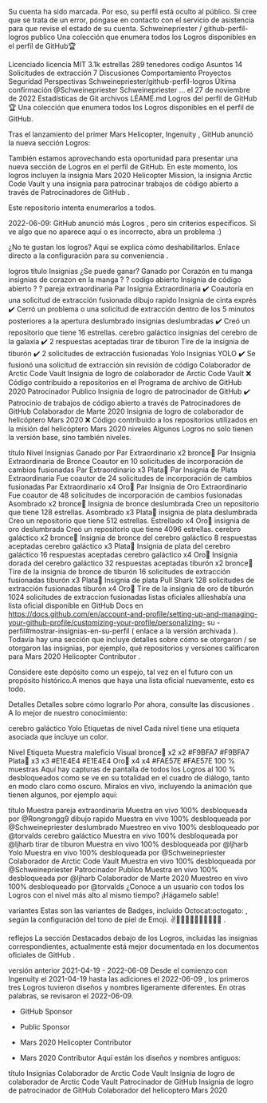
Su cuenta ha sido marcada.
Por eso, su perfil está oculto al público. Si cree que se trata de un error, póngase en contacto con el servicio de asistencia para que revise el estado de su cuenta.
Schweinepriester
/
github-perfil-logros
publico
Una colección que enumera todos los Logros disponibles en el perfil de GitHub🏆

Licenciado
 licencia MIT
 3.1k estrellas 289 tenedores 
codigo
Asuntos
14
Solicitudes de extracción
7
Discusiones
Comportamiento
Proyectos
Seguridad
Perspectivas
Schweinepriester/github-perfil-logros
Última confirmación
@Schweinepriester
Schweinepriester
…
el 27 de noviembre de 2022
Estadísticas de Git
archivos
LÉAME.md
Logros del perfil de GitHub🏆
Una colección que enumera todos los Logros disponibles en el perfil de GitHub.

Tras el lanzamiento del primer Mars Helicopter,  Ingenuity , GitHub anunció la nueva sección Logros:

También estamos aprovechando esta oportunidad para presentar una nueva sección de Logros en el perfil de GitHub. En este momento, los logros incluyen la insignia Mars 2020 Helicopter Mission, la insignia  Arctic Code Vault  y una insignia para patrocinar trabajos de código abierto a través de  Patrocinadores de GitHub .

Este repositorio intenta enumerarlos a todos.

2022-06-09: GitHub anunció más Logros , pero sin criterios específicos. Si ve algo que no aparece aquí o es incorrecto, abra un problema :)

¿No te gustan los logros? Aquí se explica cómo deshabilitarlos. Enlace directo a la configuración para su conveniencia .

logros
título	Insignias	¿Se puede ganar?	Ganado por
Corazón en tu manga	insignias de corazon en la manga	?	?
codigo abierto	Insignia de código abierto	?	?
pareja extraordinaria	Par Insignia Extraordinaria	✔️	Coautoría en una solicitud de extracción fusionada
dibujo rapido	Insignia de cinta exprés	✔️	Cerró un problema o una solicitud de extracción dentro de los 5 minutos posteriores a la apertura
deslumbrado	insignias deslumbradas	✔️	Creó un repositorio que tiene 16 estrellas.
cerebro galáctico	insignias del cerebro de la galaxia	✔️	2 respuestas aceptadas
tirar de tiburon	Tire de la insignia de tiburón	✔️	2 solicitudes de extracción fusionadas
Yolo	Insignias YOLO	✔️	Se fusionó una solicitud de extracción sin revisión de código
Colaborador de Arctic Code Vault	Insignia de logro de colaborador de Arctic Code Vault	❌	Código contribuido a repositorios en el  Programa de archivo de GitHub 2020
Patrocinador Publico	Insignia de logro de patrocinador de GitHub	✔️	Patrocinio de trabajos de código abierto a través de  Patrocinadores de GitHub
Colaborador de Marte 2020	Insignia de logro de colaborador de helicóptero Mars 2020	❌	Código contribuido a los repositorios utilizados en la misión del helicóptero Mars 2020
niveles
Algunos Logros no solo tienen la versión base, sino también niveles.

título	Nivel	Insignias	Ganado por
Par Extraordinario x2	bronce🥉	Par Insignia Extraordinaria de Bronce	Coautor en 10 solicitudes de incorporación de cambios fusionadas
Par Extraordinario x3	Plata🥈	Par Insignia de Plata Extraordinaria	Fue coautor de 24 solicitudes de incorporación de cambios fusionadas
Par Extraordinario x4	Oro🥇	Par Insignia de Oro Extraordinario	Fue coautor de 48 solicitudes de incorporación de cambios fusionadas
Asombrado x2	bronce🥉	Insignia de bronce deslumbrada	Creo un repositorio que tiene 128 estrellas.
Asombrado x3	Plata🥈	insignia de plata deslumbrada	Creo un repositorio que tiene 512 estrellas.
Estrellado x4	Oro🥇	insignia de oro deslumbrada	Creó un repositorio que tiene 4096 estrellas.
cerebro galáctico x2	bronce🥉	Insignia de bronce del cerebro galáctico	8 respuestas aceptadas
cerebro galáctico x3	Plata🥈	Insignia de plata del cerebro galáctico	16 respuestas aceptadas
cerebro galáctico x4	Oro🥇	Insignia dorada del cerebro galáctico	32 respuestas aceptadas
tiburón x2	bronce🥉	Tire de la insignia de bronce de tiburón	16 solicitudes de extracción fusionadas
tiburón x3	Plata🥈	Insignia de plata Pull Shark	128 solicitudes de extracción fusionadas
tiburón x4	Oro🥇	Tire de la insignia de oro de tiburón	1024 solicitudes de extraccion fusionadas
listas oficiales
allíeshabía una lista oficial disponible en GitHub Docs en
https://docs.github.com/en/account-and-profile/setting-up-and-managing-your-github-profile/customizing-your-profile/personalizing- su -perfil#mostrar-insignias-en-su-perfil ( enlace a la versión archivada ).
Todavía hay una sección que incluye detalles sobre cómo se otorgaron / se otorgaron las insignias, por ejemplo, qué repositorios y versiones calificaron para Mars 2020 Helicopter Contributor .

Considere este depósito como un espejo, tal vez en el futuro con un propósito histórico.A menos que haya una lista oficial nuevamente, esto es todo.

Detalles
Detalles sobre cómo lograrlo
Por ahora, consulte las discusiones .
A lo mejor de nuestro conocimiento:

cerebro galáctico
Yolo
Etiquetas de nivel
Cada nivel tiene una etiqueta asociada que incluye un color.

Nivel	Etiqueta	Muestra	maleficio	Visual
bronce🥉	x2	x2	#F9BFA7	#F9BFA7
Plata🥈	x3	x3	#E1E4E4	#E1E4E4
Oro🥇	x4	x4	#FAE57E	#FAE57E
100 % muestras
Aquí hay capturas de pantalla de todos los Logros al 100 % desbloqueados como se ve en su totalidad en el cuadro de diálogo, tanto en modo claro como oscuro.
Míralos en vivo, incluyendo la animación que tienen algunos, por ejemplo aquí:

título	Muestra
pareja extraordinaria	Muestra en vivo 100% desbloqueada por @Rongrongg9
dibujo rapido	Muestra en vivo 100% desbloqueada por @Schweinepriester
deslumbrado	Muestreo en vivo 100% desbloqueado por @torvalds
cerebro galáctico	Muestra en vivo 100% desbloqueada por @ljharb
tirar de tiburon	Muestra en vivo 100% desbloqueada por @ljharb
Yolo	Muestra en vivo 100% desbloqueada por @Schweinepriester
Colaborador de Arctic Code Vault	Muestra en vivo 100% desbloqueada por @Schweinepriester
Patrocinador Publico	Muestra en vivo 100% desbloqueada por @ljharb
Colaborador de Marte 2020	Muestreo en vivo 100% desbloqueado por @torvalds
¿Conoce a un usuario con todos los Logros con el nivel más alto al mismo tiempo? ¡Hágamelo sable!

variantes
Estas son las variantes de Badges, incluido Octocat:octogato: , según la configuración del tono de piel de Emoji. ✌️✌🏻✌🏼✌🏽✌🏾✌🏿 .

reflejos
La sección Destacados debajo de los Logros, incluidas las insignias correspondientes, actualmente está mejor documentada en los documentos oficiales de GitHub .

versión anterior
2021-04-19 - 2022-06-09
Desde el comienzo con Ingenuity el 2021-04-19 hasta las adiciones el 2022-06-09 , los primeros tres Logros tuvieron diseños y nombres ligeramente diferentes. En otras palabras, se revisaron el 2022-06-09.

- GitHub Sponsor
+ Public Sponsor
- Mars 2020 Helicopter Contributor
+ Mars 2020 Contributor
Aquí están los diseños y nombres antiguos:

título	Insignias
Colaborador de Arctic Code Vault	Insignia de logro de colaborador de Arctic Code Vault
Patrocinador de GitHub	Insignia de logro de patrocinador de GitHub
Colaborador del helicoptero Mars 2020	
